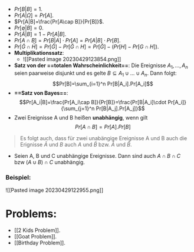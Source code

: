 
- $Pr[B|B]=1$.
- $Pr[A|\Omega]=Pr[A]$.
- $Pr[A|B]=\frac{Pr[A\cap B]}{Pr[B]}$.
- $Pr[\emptyset|B]=0$.
- $Pr[\bar{A}|B]=1-Pr[A|B]$.
- $Pr[A\cap B]=Pr[B|A]\cdot Pr[A]=Pr[A|B]\cdot Pr[B]$.
- $Pr[\bar G \cap \bar H] = Pr[\bar G] - Pr[\bar G \cap H] = Pr[\bar G]  - (Pr[H]-Pr[G \cap H])$. 
- **Multiplikationssatz**:
	- ![[Pasted image 20230429123854.png]]
- **Satz von der ==totalen Wahrscheinlichkeit==**: Die Ereignisse $A_1,...,A_n$ seien paarweise disjunkt und es gelte $B \subseteq A_1∪...∪A_n$. Dann folgt: $$Pr[B]=\sum_{i=1}^n Pr[B|A_i].Pr[A_i]$$
- **==Satz von Bayes==**: $$Pr[A_i|B]=\frac{Pr[A_i\cap B]}{Pr[B]}=\frac{Pr[B|A_i]\cdot Pr[A_i]}{\sum_{j=1}^n Pr[B|A_j].Pr[A_j]}$$
- Zwei Ereignisse A und B heißen **unabhängig**, wenn gilt $$Pr[A \cap B]=Pr[A].Pr[B]$$
> Es folgt auch, dass für zwei unabängige Ereignisse A und B auch die Erignisse $\bar{A}$ und $B$ auch $A$ und $\bar{B}$ bzw. $\bar{A}$ und $\bar{B}$.

- Seien A, B und C unabhängige Ereignisse. Dann sind auch $A\cap B \cap C$ bzw $(A \cup B)\cap C$ unabhängig. 

### Beispiel:
![[Pasted image 20230429122955.png]]



# Problems: 
- [[2 Kids Problem]].
- [[Goat Problem]].
- [[Birthday Problem]].